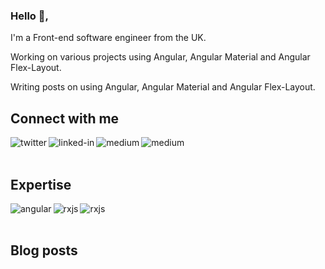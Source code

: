 ### Hello 👋, 

I'm a Front-end software engineer from the UK.

Working on various projects using Angular, Angular Material and Angular Flex-Layout.

Writing posts on using Angular, Angular Material and Angular Flex-Layout.

## Connect with me
[<img align="left" alt="twitter" src="https://img.shields.io/badge/twitter-%231DA1F2.svg?&style=for-the-badge&logo=twitter&logoColor=white" />](https://twitter.com/duncanfaulkner)

[<img align="left" alt="linked-in" src="https://img.shields.io/badge/linkedin-%230077B5.svg?&style=for-the-badge&logo=linkedin&logoColor=white" />](https://www.linkedin.com/in/duncanfaulkner1/)

[<img align="left" alt="medium" src="https://img.shields.io/badge/medium-%2312100E.svg?&style=for-the-badge&logo=medium&logoColor=white" />](https://anglebrackets-dev.medium.com/)

[<img align="left" alt="medium" src="https://img.shields.io/badge/ngconf-%2312100E.svg?&style=for-the-badge&logo=ngconf&logoColor=white" />](https://medium.com/ngconf/)


<br>
<br>

## Expertise
<img align="left" alt="angular" src="https://img.shields.io/badge/angular%20-%2320232a.svg?&style=for-the-badge&logo=angular&logoColor=%23b52e31" />
<img align="left" alt="rxjs" src="https://img.shields.io/badge/typescript%20-%2320232a.svg?&style=for-the-badge&logo=typescript&logoColor=#3178C6" />
<img align="left" alt="rxjs" src="https://img.shields.io/badge/javascript%20-%2320232a.svg?&style=for-the-badge&logo=javascript&logoColor=#F7DF1E" />

<br>
<br>

## Blog posts
<!-- BLOG-POST-LIST:START -->

<!-- BLOG-POST-LIST:END -->

